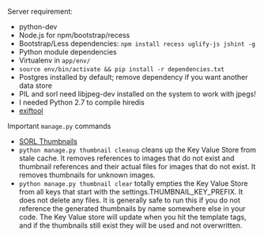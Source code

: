 Server requirement:

* python-dev
* Node.js for npm/bootstrap/recess
* Bootstrap/Less dependencies: `npm install recess uglify-js jshint -g`
* Python module dependencies
 * Virtualenv in `app/env/`
 * `source env/bin/activate && pip install -r dependencies.txt`
 * Postgres installed by default; remove dependency if you want another data store
 * PIL and sorl need libjpeg-dev installed on the system to work with jpegs!
 * I needed Python 2.7 to compile hiredis
* [exiftool](http://www.sno.phy.queensu.ca/~phil/exiftool/)



Important `manage.py` commands

* [SORL Thumbnails](http://thumbnail.sorl.net/management.html#thumbnail-clear)
 * `python manage.py thumbnail cleanup` cleans up the Key Value Store from stale cache. It removes references to images that do not exist and thumbnail references and their actual files for images that do not exist. It removes thumbnails for unknown images.
 * `python manage.py thumbnail clear`  totally empties the Key Value Store from all keys that start with the settings.THUMBNAIL_KEY_PREFIX. It does not delete any files. It is generally safe to run this if you do not reference the generated thumbnails by name somewhere else in your code. The Key Value store will update when you hit the template tags, and if the thumbnails still exist they will be used and not overwritten.

